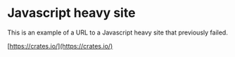 # Javascript heavy site

This is an example of a URL to a Javascript heavy site that previously failed.

[https://crates.io/](https://crates.io/)

